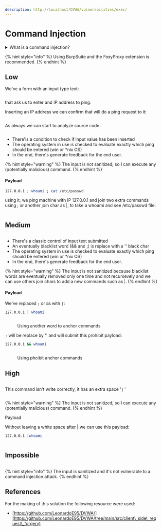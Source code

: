 ```yaml
---
description: http://localhost/DVWA/vulnerabilities/exec/
---
```


# Command Injection

<details>

<summary>What is a command injection?</summary>

Command injection is a type of security vulnerability that occurs when an attacker is able to inject and execute arbitrary commands or code into a software application. This vulnerability is typically found in applications that accept and process input from users or other untrusted sources without proper validation or sanitization.

The most common form of command injection involves the exploitation of input fields or parameters that are used to construct system commands. When the application fails to properly validate or sanitize user input, an attacker can inject malicious commands that get executed by the underlying system with the privileges of the application.

</details>

{% hint style="info" %}
Using BurpSuite and the FoxyProxy extension is recommended.
{% endhint %}

## Low

We've a form with an input type text:

<figure><img src="../.gitbook/assets/image (64).png" alt=""><figcaption></figcaption></figure>

that ask us to enter and IP address to ping.

Inserting an IP address we can confirm that will do a ping request to it:

<figure><img src="../.gitbook/assets/image (65).png" alt=""><figcaption></figcaption></figure>

As always we can start to analyze source code:

<figure><img src="../.gitbook/assets/image (66).png" alt=""><figcaption></figcaption></figure>

* There'is a condition to check if input value has been inserted
* The operating system in use is checked to evaluate exactly which ping should be entered (win or \*nix OS)
* In the end, there's generate feedback for the end user.

{% hint style="warning" %}
The input is not sanitized, so I can execute any (potentially malicious) command.
{% endhint %}

#### Payload

```bash
127.0.0.1 ; whoami ; cat /etc/passwd
```

using it, we ping machine with IP 127.0.0.1 and join two extra commands using ; or another join char as |, to take a whoami and see /etc/passwd file:

<figure><img src="../.gitbook/assets/image (67).png" alt=""><figcaption></figcaption></figure>

## Medium



<figure><img src="../.gitbook/assets/image (68).png" alt=""><figcaption></figcaption></figure>

* There's a classic control of input text submitted
* An eventually blacklist word (&& and ;) is replace with a '' black char
* The operating system in use is checked to evaluate exactly which ping should be entered (win or \*nix OS)
* In the end, there's generate feedback for the end user.

{% hint style="warning" %}
The input is not sanitized because blacklist words are eventually removed only one time and not recursevely and we can use others join chars to add a new commands such as |.
{% endhint %}

#### Payload

We've replaced `;` or `&&` with `|`:

```bash
127.0.0.1 | whoami
```

<figure><img src="../.gitbook/assets/image (69).png" alt=""><figcaption><p>Using another word to anchor commands</p></figcaption></figure>

`;` will be replace by '' and will submit this prohibit payload:

```bash
127.0.0.1 && whoami
```

<figure><img src="../.gitbook/assets/image (70).png" alt=""><figcaption><p>Using phoibit anchor commands</p></figcaption></figure>

## High



<figure><img src="../.gitbook/assets/image (71).png" alt=""><figcaption></figcaption></figure>



This command isn't write correctly, it has an extra space '`|`  '&#x20;

<div align="left">

<figure><img src="../.gitbook/assets/image (72).png" alt=""><figcaption></figcaption></figure>

</div>





{% hint style="warning" %}
The input is not sanitized, so I can execute any (potentially malicious) command.
{% endhint %}

Payload

Without leaving a white space after | we can use this payload:

```bash
127.0.0.1 |whoami
```

<figure><img src="../.gitbook/assets/image (73).png" alt=""><figcaption></figcaption></figure>

## Impossible



<figure><img src="../.gitbook/assets/image (74).png" alt=""><figcaption></figcaption></figure>



{% hint style="info" %}
The input is sanitized and it's not vulnerable to a command injection attack.
{% endhint %}

## References

For the making of this solution the following resource were used:

* [https://github.com/LeonardoE95/DVWA/](https://github.com/LeonardoE95/DVWA/tree/main/src/client\_side\_request\_forgery)
